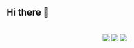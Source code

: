 ## Hi there 👋

<!--
**ApolloLSY/ApolloLSY** is a ✨ _special_ ✨ repository because its `README.md` (this file) appears on your GitHub profile.

Here are some ideas to get you started:

- 🔭 I’m currently working on ...
- 🌱 I’m currently learning ...
- 👯 I’m looking to collaborate on ...
- 🤔 I’m looking for help with ...
- 💬 Ask me about ...
- 📫 How to reach me: ...
- 😄 Pronouns: ...
- ⚡ Fun fact: ...
-->


#

<p align="center">
  <img src = "https://streak-stats.demolab.com?user=ApolloLSY&theme=tokyonight-duo&hide_border=true&border_radius=50&card_width=800&background=FFFFFF00">
  <img src="https://github-readme-stats.vercel.app/api?username=ApolloLSY&count_private=true&show_icons=true&line_height=30&theme=dracula&include_all_commits=true&hide=contribs,prs&border_radius=20">
  <img src="https://github-readme-stats.vercel.app/api/top-langs/?username=ApolloLSY&layout=compact&line_height=20&theme=dracula&border_radius=20">
</p>


